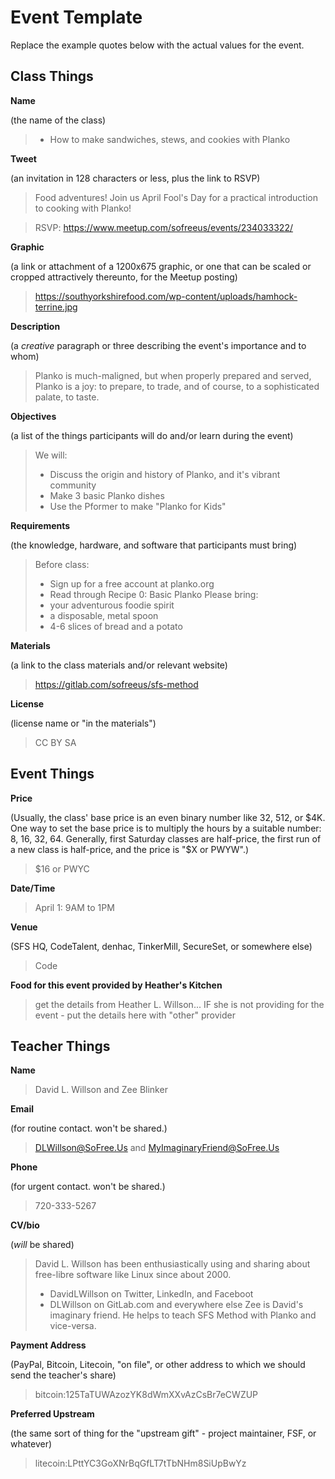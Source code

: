 # Event Template

Replace the example quotes below with the actual values for the event.

## Class Things

**Name**

(the name of the class)

> - How to make sandwiches, stews, and cookies with Planko

**Tweet**

(an invitation in 128 characters or less, plus the link to RSVP)

> Food adventures! Join us April Fool's Day for a practical introduction to cooking with Planko!

> RSVP: https://www.meetup.com/sofreeus/events/234033322/

**Graphic**

(a link or attachment of a 1200x675 graphic, or one that can be scaled or cropped attractively thereunto, for the Meetup posting)

> https://southyorkshirefood.com/wp-content/uploads/hamhock-terrine.jpg

**Description**

(a *creative* paragraph or three describing the event's importance and to whom)

> Planko is much-maligned, but when properly prepared and served, Planko is a joy: to prepare, to trade, and of course, to a sophisticated palate, to taste.

**Objectives**

(a list of the things participants will do and/or learn during the event)

> We will:
> * Discuss the origin and history of Planko, and it's vibrant community
> * Make 3 basic Planko dishes
> * Use the Pformer to make "Planko for Kids"

**Requirements**

(the knowledge, hardware, and software that participants must bring)

> Before class:
> * Sign up for a free account at planko.org
> * Read through Recipe 0: Basic Planko
> Please bring:
> * your adventurous foodie spirit
> * a disposable, metal spoon
> * 4-6 slices of bread and a potato

**Materials**

(a link to the class materials and/or relevant website)

> https://gitlab.com/sofreeus/sfs-method

**License**

(license name or "in the materials")

> CC BY SA

## Event Things

**Price**

(Usually, the class' base price is an even binary number like 32, 512, or $4K. One way to set the base price is to multiply the hours by a suitable number: 8, 16, 32, 64. Generally, first Saturday classes are half-price, the first run of a new class is half-price, and the price is "$X or PWYW".)

> $16 or PWYC

**Date/Time**

> April 1: 9AM to 1PM

**Venue**

(SFS HQ, CodeTalent, denhac, TinkerMill, SecureSet, or somewhere else)

> Code

**Food for this event provided by Heather's Kitchen**

> get the details from Heather L. Willson... IF she is not providing for the event - put the details here with "other" provider

## Teacher Things

**Name**

> David L. Willson and Zee Blinker

**Email**

(for routine contact. won't be shared.)

> DLWillson@SoFree.Us and MyImaginaryFriend@SoFree.Us

**Phone**

(for urgent contact. won't be shared.)

> 720-333-5267

**CV/bio**

(*will* be shared)

> David L. Willson has been enthusiastically using and sharing about free-libre software like Linux since about 2000.
> - DavidLWillson on Twitter, LinkedIn, and Faceboot
> - DLWillson on GitLab.com and everywhere else
> Zee is David's imaginary friend. He helps to teach SFS Method with Planko and vice-versa.

**Payment Address**

(PayPal, Bitcoin, Litecoin, "on file", or other address to which we should send the teacher's share)

> bitcoin:125TaTUWAzozYK8dWmXXvAzCsBr7eCWZUP

**Preferred Upstream**

(the same sort of thing for the "upstream gift" - project maintainer, FSF, or whatever)

> litecoin:LPttYC3GoXNrBqGfLT7tTbNHm8SiUpBwYz
